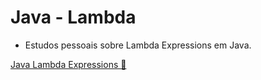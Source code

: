 # Java - Lambda
- Estudos pessoais sobre Lambda Expressions em Java.

[Java Lambda Expressions 📄](https://www.w3schools.com/java/java_lambda.asp)

